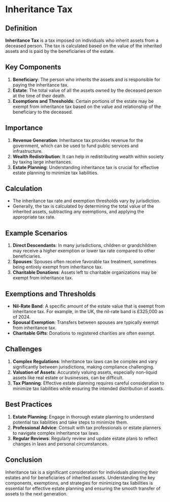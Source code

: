 # Inheritance Tax

## Definition
**Inheritance Tax** is a tax imposed on individuals who inherit assets from a deceased person. The tax is calculated based on the value of the inherited assets and is paid by the beneficiaries of the estate.

## Key Components
1. **Beneficiary**: The person who inherits the assets and is responsible for paying the inheritance tax.
2. **Estate**: The total value of all the assets owned by the deceased person at the time of their death.
3. **Exemptions and Thresholds**: Certain portions of the estate may be exempt from inheritance tax based on the value and relationship of the beneficiary to the deceased.

## Importance
1. **Revenue Generation**: Inheritance tax provides revenue for the government, which can be used to fund public services and infrastructure.
2. **Wealth Redistribution**: It can help in redistributing wealth within society by taxing large inheritances.
3. **Estate Planning**: Understanding inheritance tax is crucial for effective estate planning to minimize tax liabilities.

## Calculation
- The inheritance tax rate and exemption thresholds vary by jurisdiction. 
- Generally, the tax is calculated by determining the total value of the inherited assets, subtracting any exemptions, and applying the appropriate tax rate.

## Example Scenarios
1. **Direct Descendants**: In many jurisdictions, children or grandchildren may receive a higher exemption or lower tax rate compared to other beneficiaries.
2. **Spouses**: Spouses often receive favorable tax treatment, sometimes being entirely exempt from inheritance tax.
3. **Charitable Donations**: Assets left to charitable organizations may be exempt from inheritance tax.

## Exemptions and Thresholds
- **Nil-Rate Band**: A specific amount of the estate value that is exempt from inheritance tax. For example, in the UK, the nil-rate band is £325,000 as of 2024.
- **Spousal Exemption**: Transfers between spouses are typically exempt from inheritance tax.
- **Charitable Gifts**: Donations to registered charities are often exempt.

## Challenges
1. **Complex Regulations**: Inheritance tax laws can be complex and vary significantly between jurisdictions, making compliance challenging.
2. **Valuation of Assets**: Accurately valuing assets, especially non-liquid assets like real estate or businesses, can be difficult.
3. **Tax Planning**: Effective estate planning requires careful consideration to minimize tax liabilities while ensuring the intended distribution of assets.

## Best Practices
1. **Estate Planning**: Engage in thorough estate planning to understand potential tax liabilities and take steps to minimize them.
2. **Professional Advice**: Consult with tax professionals or estate planners to navigate complex inheritance tax laws.
3. **Regular Reviews**: Regularly review and update estate plans to reflect changes in laws and personal circumstances.

## Conclusion
Inheritance tax is a significant consideration for individuals planning their estates and for beneficiaries of inherited assets. Understanding the key components, exemptions, and strategies for minimizing tax liabilities is essential for effective estate planning and ensuring the smooth transfer of assets to the next generation.


